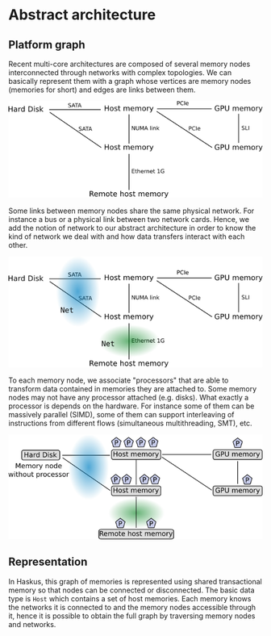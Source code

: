# Abstract architecture

## Platform graph

Recent multi-core architectures are composed of several memory nodes
interconnected through networks with complex topologies. We can basically
represent them with a graph whose vertices are memory nodes (memories for
short) and edges are links between them. 

![Graph of memories](images/abstract_architecture1.png)

Some links between memory nodes share the same physical network. For instance a
bus or a physical link between two network cards. Hence, we add the notion of
network to our abstract architecture in order to know the kind of network we
deal with and how data transfers interact with each other.

![Graph of memories with networks](images/abstract_architecture2.png)

To each memory node, we associate "processors" that are able to transform data
contained in memories they are attached to. Some memory nodes may not have any
processor attached (e.g. disks). What exactly a processor is depends on the
hardware. For instance some of them can be massively parallel (SIMD), some of
them can support interleaving of instructions from different flows
(simultaneous multithreading, SMT), etc.

![Graph of memories with processors](images/abstract_architecture3.png)


## Representation

In Haskus, this graph of memories is represented using shared transactional
memory so that nodes can be connected or disconnected. The basic data type is
`Host` which contains a set of host memories. Each memory knows the networks it
is connected to and the memory nodes accessible through it, hence it is possible
to obtain the full graph by traversing memory nodes and networks.
